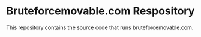 # Bruteforcemovable.com Respository

This repository contains the source code that runs bruteforcemovable.com.
